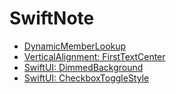 # SwiftNote

- [DynamicMemberLookup](https://github.com/kwon2540/SwiftNote/blob/main/DynamicMemberLookup.md)
- [VerticalAlignment: FirstTextCenter](https://github.com/kwon2540/SwiftNote/blob/main/FirstTextCenter.md)
- [SwiftUI: DimmedBackground](https://github.com/kwon2540/SwiftNote/blob/main/DimmedBackground.md)
- [SwiftUI: CheckboxToggleStyle](https://github.com/kwon2540/SwiftNote/blob/main/CheckboxToggleStyle.md)
